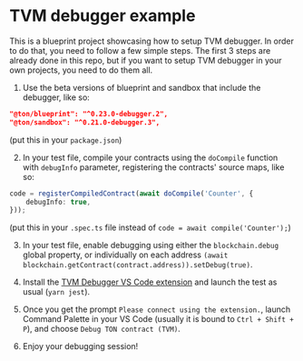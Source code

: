 # TVM debugger example

This is a blueprint project showcasing how to setup TVM debugger. In order to do that, you need to follow a few simple steps. The first 3 steps are already done in this repo, but if you want to setup TVM debugger in your own projects, you need to do them all.

1) Use the beta versions of blueprint and sandbox that include the debugger, like so:
```json
"@ton/blueprint": "^0.23.0-debugger.2",
"@ton/sandbox": "^0.21.0-debugger.3",
```
(put this in your `package.json`)

2) In your test file, compile your contracts using the `doCompile` function with `debugInfo` parameter, registering the contracts' source maps, like so:
```typescript
code = registerCompiledContract(await doCompile('Counter', {
    debugInfo: true,
}));
```
(put this in your `.spec.ts` file instead of `code = await compile('Counter');`)

3) In your test file, enable debugging using either the `blockchain.debug` global property, or individually on each address `(await blockchain.getContract(contract.address)).setDebug(true)`.

4) Install the [TVM Debugger VS Code extension](https://marketplace.visualstudio.com/items?itemName=krigga.tvm-debugger) and launch the test as usual (`yarn jest`).

5) Once you get the prompt `Please connect using the extension.`, launch Command Palette in your VS Code (usually it is bound to `Ctrl + Shift + P`), and choose `Debug TON contract (TVM)`.

6) Enjoy your debugging session!
